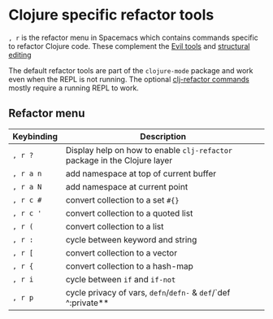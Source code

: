 # Clojure specific refactor tools
`, r` is the refactor menu in Spacemacs which contains commands specific to refactor Clojure code.  These complement the [Evil tools](/spacemacs-basics/evil-tools/) and [structural editing](/structural-editing/)

The default refactor tools are part of the `clojure-mode` package and work even when the REPL is not running. The optional [clj-refactor commands](/refactor/clj-refactor/) mostly require a running REPL to work.


## Refactor menu

| Keybinding | Description                                                               |
|------------|---------------------------------------------------------------------------|
| `, r ?`    | Display help on how to enable `clj-refactor` package in the Clojure layer |
| `, r a n`  | add namespace at top of current buffer                                    |
| `, r a N`  | add namespace at current point                                            |
| `, r c #`  | convert collection to a set `#{}`                                         |
| `, r c '`  | convert collection to a quoted list                                       |
| `, r (`    | convert collection to a list                                              |
| `, r :`    | cycle between keyword and string                                          |
| `, r [`    | convert collection to a vector                                            |
| `, r {`    | convert collection to a hash-map                                          |
| `, r i`    | cycle between `if` and `if-not`                                           |
| `, r p`    | cycle privacy of vars, `defn`/`defn-` & `def`/`def ^:private**            |

<!-- ![Spacemacs Clojure layer - clojure-mode refactor menu](/images/spacemacs-clojure-refactor-menu-clojure-mode.png) -->
<!-- ![Spacemacs Clojure layer - clojure-mode refactor menu](/images/spacemacs-clojure-refactor-menu-clojure-mode-add.png) -->
<!-- ![Spacemacs Clojure layer - clojure-mode refactor menu](/images/spacemacs-clojure-refactor-menu-clojure-mode-cycle-clean-convert.png) -->
<!-- ![Spacemacs Clojure layer - clojure-mode refactor menu](/images/spacemacs-clojure-refactor-menu-clojure-mode-show-sort-stop.png) -->
<!-- ![Spacemacs Clojure layer - clojure-mode refactor menu](/images/spacemacs-clojure-refactor-menu-clojure-mode-thread.png) -->
<!-- ![Spacemacs Clojure layer - clojure-mode refactor menu](/images/spacemacs-clojure-refactor-menu-clojure-mode-unwind-update.png) -->
